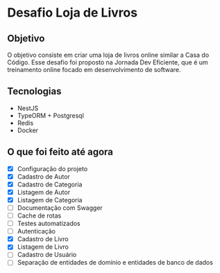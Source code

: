 # Desafio Loja de Livros

## Objetivo

O objetivo consiste em criar uma loja de livros online similar a Casa do Código. Esse desafio foi proposto na Jornada Dev Eficiente, que é um treinamento online focado em desenvolvimento de software.

## Tecnologias

- NestJS
- TypeORM + Postgresql
- Redis
- Docker

## O que foi feito até agora

- [x] Configuração do projeto
- [x] Cadastro de Autor
- [x] Cadastro de Categoria
- [x] Listagem de Autor
- [x] Listagem de Categoria
- [ ] Documentação com Swagger
- [ ] Cache de rotas
- [ ] Testes automatizados
- [ ] Autenticação
- [x] Cadastro de Livro
- [x] Listagem de Livro
- [ ] Cadastro de Usuário
- [ ] Separação de entidades de domínio e entidades de banco de dados
